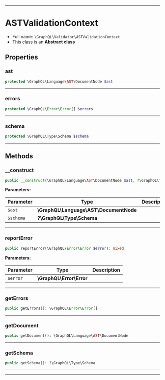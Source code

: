 ***

# ASTValidationContext





* Full name: `\GraphQL\Validator\ASTValidationContext`
* This class is an **Abstract class**



## Properties


### ast



```php
protected \GraphQL\Language\AST\DocumentNode $ast
```






***

### errors



```php
protected \GraphQL\Error\Error[] $errors
```






***

### schema



```php
protected \GraphQL\Type\Schema $schema
```






***

## Methods


### __construct



```php
public __construct(\GraphQL\Language\AST\DocumentNode $ast, ?\GraphQL\Type\Schema $schema = null): mixed
```








**Parameters:**

| Parameter | Type | Description |
|-----------|------|-------------|
| `$ast` | **\GraphQL\Language\AST\DocumentNode** |  |
| `$schema` | **?\GraphQL\Type\Schema** |  |




***

### reportError



```php
public reportError(\GraphQL\Error\Error $error): mixed
```








**Parameters:**

| Parameter | Type | Description |
|-----------|------|-------------|
| `$error` | **\GraphQL\Error\Error** |  |




***

### getErrors



```php
public getErrors(): \GraphQL\Error\Error[]
```











***

### getDocument



```php
public getDocument(): \GraphQL\Language\AST\DocumentNode
```











***

### getSchema



```php
public getSchema(): ?\GraphQL\Type\Schema
```











***


***

